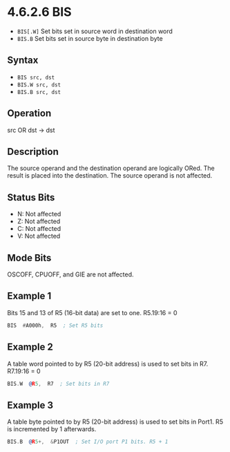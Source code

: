 # 4.6.2.6 BIS

- `BIS[.W]` Set bits set in source word in destination word
- `BIS.B` Set bits set in source byte in destination byte

## Syntax

- `BIS src, dst`
- `BIS.W src, dst`
- `BIS.B src, dst`

## Operation

src OR dst → dst

## Description

The source operand and the destination operand are logically ORed. The result is placed
into the destination. The source operand is not affected.

## Status Bits

- N: Not affected
- Z: Not affected
- C: Not affected
- V: Not affected

## Mode Bits

OSCOFF, CPUOFF, and GIE are not affected.

## Example 1

Bits 15 and 13 of R5 (16-bit data) are set to one. R5.19:16 = 0

```asm
BIS  #A000h,  R5  ; Set R5 bits
```

## Example 2

A table word pointed to by R5 (20-bit address) is used to set bits in R7. R7.19:16 = 0

```asm
BIS.W  @R5,  R7  ; Set bits in R7
```

## Example 3

A table byte pointed to by R5 (20-bit address) is used to set bits in Port1. R5 is incremented by 1 afterwards.

```asm
BIS.B  @R5+,  &P1OUT  ; Set I/O port P1 bits. R5 + 1
```
